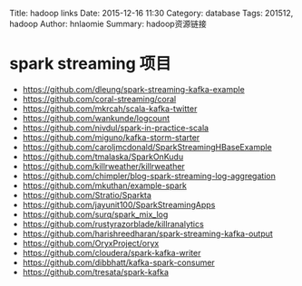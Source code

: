 Title: hadoop links
Date: 2015-12-16 11:30
Category: database
Tags: 201512, hadoop
Author: hnlaomie
Summary: hadoop资源链接

spark streaming 项目
========================
* <https://github.com/dleung/spark-streaming-kafka-example>
* <https://github.com/coral-streaming/coral>
* <https://github.com/mkrcah/scala-kafka-twitter>
* <https://github.com/wankunde/logcount>
* <https://github.com/nivdul/spark-in-practice-scala>
* <https://github.com/miguno/kafka-storm-starter>
* <https://github.com/caroljmcdonald/SparkStreamingHBaseExample>
* <https://github.com/tmalaska/SparkOnKudu>
* <https://github.com/killrweather/killrweather>
* <https://github.com/chimpler/blog-spark-streaming-log-aggregation>
* <https://github.com/mkuthan/example-spark>
* <https://github.com/Stratio/Sparkta>
* <https://github.com/jayunit100/SparkStreamingApps>
* <https://github.com/surq/spark_mix_log>
* <https://github.com/rustyrazorblade/killranalytics>
* <https://github.com/harishreedharan/spark-streaming-kafka-output>
* <https://github.com/OryxProject/oryx>
* <https://github.com/cloudera/spark-kafka-writer>
* <https://github.com/dibbhatt/kafka-spark-consumer>
* <https://github.com/tresata/spark-kafka>

